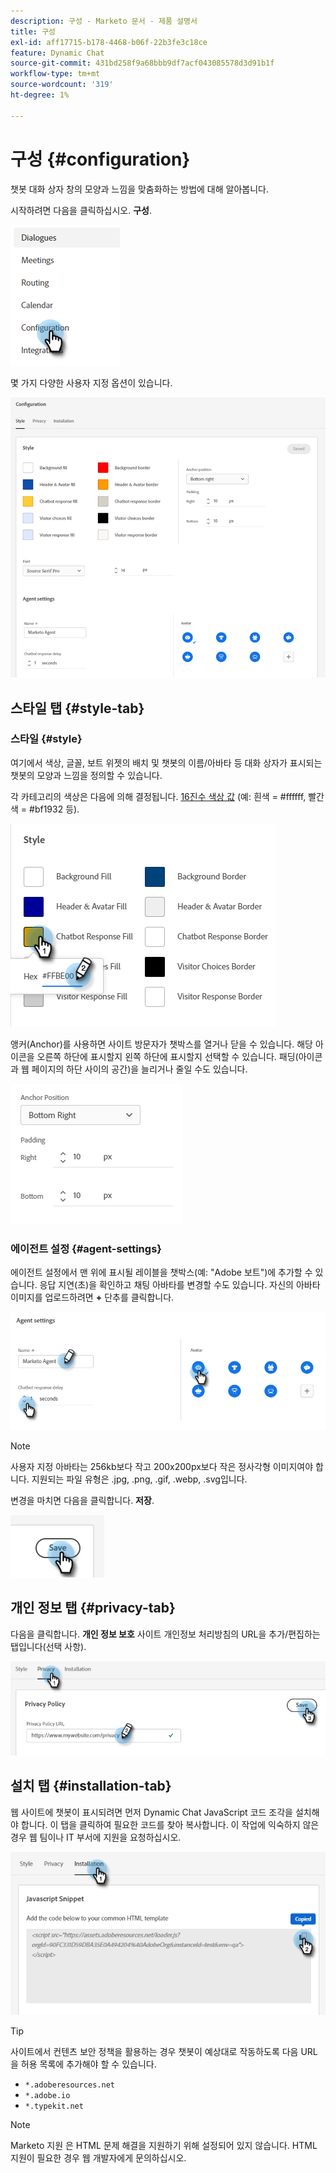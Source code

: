 ```yaml
---
description: 구성 - Marketo 문서 - 제품 설명서
title: 구성
exl-id: aff17715-b178-4468-b06f-22b3fe3c18ce
feature: Dynamic Chat
source-git-commit: 431bd258f9a68bbb9df7acf043085578d3d91b1f
workflow-type: tm+mt
source-wordcount: '319'
ht-degree: 1%

---
```


# 구성 {#configuration}

챗봇 대화 상자 창의 모양과 느낌을 맞춤화하는 방법에 대해 알아봅니다.

시작하려면 다음을 클릭하십시오. **구성**.

![](assets/configuration-1.png)

몇 가지 다양한 사용자 지정 옵션이 있습니다.

![](assets/configuration-2.png)

## 스타일 탭 {#style-tab}

### 스타일 {#style}

여기에서 색상, 글꼴, 보트 위젯의 배치 및 챗봇의 이름/아바타 등 대화 상자가 표시되는 챗봇의 모양과 느낌을 정의할 수 있습니다.

각 카테고리의 색상은 다음에 의해 결정됩니다. [16진수 색상 값](https://color.adobe.com/create/color-wheel) (예: 흰색 = #ffffff, 빨간색 = #bf1932 등).

![](assets/configuration-3.png)

앵커(Anchor)를 사용하면 사이트 방문자가 챗박스를 열거나 닫을 수 있습니다. 해당 아이콘을 오른쪽 하단에 표시할지 왼쪽 하단에 표시할지 선택할 수 있습니다. 패딩(아이콘과 웹 페이지의 하단 사이의 공간)을 늘리거나 줄일 수도 있습니다.

![](assets/configuration-4.png)

### 에이전트 설정 {#agent-settings}

에이전트 설정에서 맨 위에 표시될 레이블을 챗박스(예: &quot;Adobe 보트&quot;)에 추가할 수 있습니다. 응답 지연(초)을 확인하고 채팅 아바타를 변경할 수도 있습니다. 자신의 아바타 이미지를 업로드하려면 **+** 단추를 클릭합니다.

![](assets/configuration-5.png)

>[!NOTE]
>
>사용자 지정 아바타는 256kb보다 작고 200x200px보다 작은 정사각형 이미지여야 합니다. 지원되는 파일 유형은 .jpg, .png, .gif, .webp, .svg입니다.

변경을 마치면 다음을 클릭합니다. **저장**.

![](assets/configuration-6.png)

## 개인 정보 탭 {#privacy-tab}

다음을 클릭합니다. **개인 정보 보호** 사이트 개인정보 처리방침의 URL을 추가/편집하는 탭입니다(선택 사항).

![](assets/configuration-7.png)

## 설치 탭 {#installation-tab}

웹 사이트에 챗봇이 표시되려면 먼저 Dynamic Chat JavaScript 코드 조각을 설치해야 합니다. 이 탭을 클릭하여 필요한 코드를 찾아 복사합니다. 이 작업에 익숙하지 않은 경우 웹 팀이나 IT 부서에 지원을 요청하십시오.

![](assets/configuration-8.png)

>[!TIP]
>
>사이트에서 컨텐츠 보안 정책을 활용하는 경우 챗봇이 예상대로 작동하도록 다음 URL을 허용 목록에 추가해야 할 수 있습니다.
>
>* `*.adoberesources.net`
>* `*.adobe.io`
>* `*.typekit.net`

>[!NOTE]
>
>Marketo 지원 은 HTML 문제 해결을 지원하기 위해 설정되어 있지 않습니다. HTML 지원이 필요한 경우 웹 개발자에게 문의하십시오.
